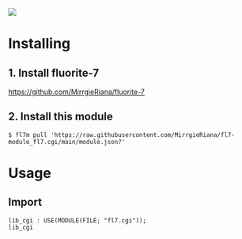 
<a href="https://github.com/MirrgieRiana/fl7-module_fl7.cgi/actions?query=workflow%3ATest"><img src="https://github.com/MirrgieRiana/fl7-module_fl7.cgi/workflows/Test/badge.svg"></a>

# Installing

## 1. Install fluorite-7

https://github.com/MirrgieRiana/fluorite-7

## 2. Install this module

```
$ fl7m pull 'https://raw.githubusercontent.com/MirrgieRiana/fl7-module_fl7.cgi/main/module.json?'
```

# Usage

## Import

```
lib_cgi : USE(MODULE(FILE; "fl7.cgi"));
lib_cgi
```
